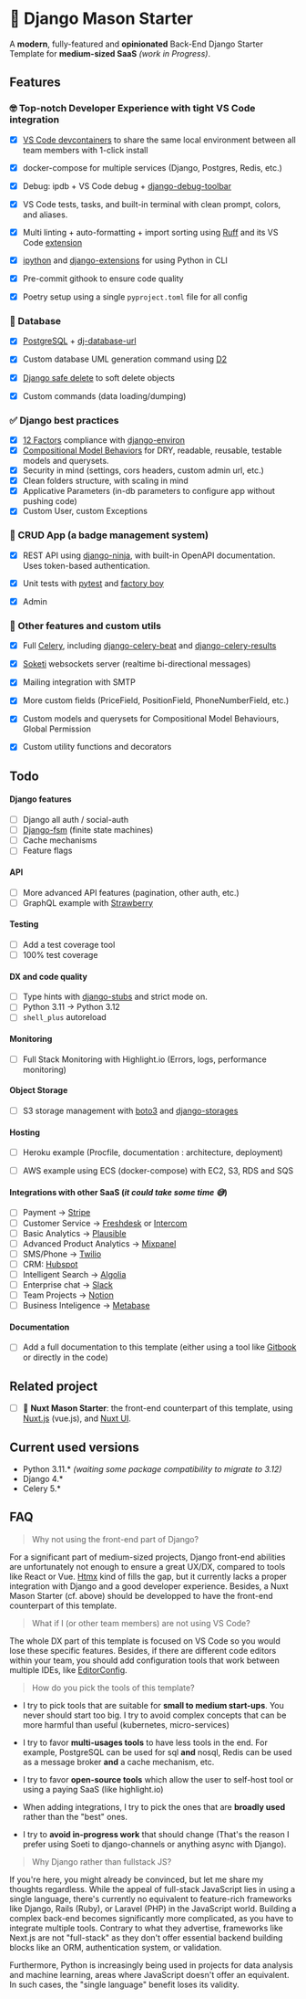 # 🧱 Django Mason Starter

A __modern__, fully-featured and __opinionated__ Back-End Django Starter Template for __medium-sized SaaS__ _(work in Progress)_.


## Features

### 🤓 Top-notch Developer Experience with tight VS Code integration

- [x] [VS Code devcontainers](https://code.visualstudio.com/docs/devcontainers/containers) to share the same local environment between all team members with 1-click install
- [x] docker-compose for multiple services (Django, Postgres, Redis, etc.)
- [x] Debug: ipdb + VS Code debug + [django-debug-toolbar](https://github.com/jazzband/django-debug-toolbar/)
- [x] VS Code tests, tasks, and built-in terminal with clean prompt, colors, and aliases.
- [x] Multi linting + auto-formatting + import sorting using [Ruff](https://github.com/charliermarsh/ruff) and its VS Code [extension](https://marketplace.visualstudio.com/items?itemName=charliermarsh.ruff)
- [x] [ipython](https://ipython.org/) and [django-extensions](https://github.com/django-extensions/django-extensions) for using Python in CLI
- [x] Pre-commit githook to ensure code quality
- [x] Poetry setup using a single `pyproject.toml` file for all config


### 🫙 Database
- [x] [PostgreSQL](https://www.postgresql.org/) + [dj-database-url](https://github.com/jazzband/dj-database-url)
- [x] Custom database UML generation command using [D2](https://d2lang.com/)
- [x] [Django safe delete](https://github.com/makinacorpus/django-safedelete) to soft delete objects
- [x] Custom commands (data loading/dumping)


### ✅ Django best practices

- [x] [12 Factors](https://12factor.net/) compliance with [django-environ](https://github.com/joke2k/django-environ)
- [x] [Compositional Model Behaviors](https://blog.kevinastone.com/django-model-behaviors) for DRY, readable, reusable, testable models and querysets. 
- [x] Security in mind (settings, cors headers, custom admin url, etc.)
- [x] Clean folders structure, with scaling in mind
- [x] Applicative Parameters (in-db parameters to configure app without pushing code)
- [x] Custom User, custom Exceptions

### 🪪 CRUD App (a badge management system)
- [x] REST API using [django-ninja](https://github.com/vitalik/django-ninja), with built-in OpenAPI documentation. Uses token-based authentication.
- [x] Unit tests with [pytest](https://github.com/pytest-dev/pytest-django/) and [factory boy](https://github.com/FactoryBoy/factory_boy/)
- [x] Admin


### 🔨 Other features and custom utils
- [x] Full [Celery](https://docs.celeryq.dev/en/stable/), including [django-celery-beat](https://github.com/celery/django-celery-beat) and [django-celery-results](https://github.com/celery/django-celery-results)
- [x] [Soketi](https://docs.soketi.app/) websockets server (realtime bi-directional messages)
- [x] Mailing integration with SMTP
- [x] More custom fields (PriceField, PositionField, PhoneNumberField, etc.)
- [x] Custom models and querysets for Compositional Model Behaviours, Global Permission
- [x] Custom utility functions and decorators


## Todo

#### Django features
- [ ] Django all auth / social-auth 
- [ ] [Django-fsm](https://github.com/viewflow/django-fsm) (finite state machines)
- [ ] Cache mechanisms
- [ ] Feature flags

#### API
- [ ] More advanced API features (pagination, other auth, etc.)
- [ ] GraphQL example with [Strawberry](https://github.com/strawberry-graphql/strawberry-graphql-django)

#### Testing
- [ ] Add a test coverage tool
- [ ] 100% test coverage

#### DX and code quality
- [ ] Type hints with [django-stubs](https://github.com/typeddjango/django-stubs) and strict mode on.
- [ ] Python 3.11 -> Python 3.12
- [ ] `shell_plus` autoreload

#### Monitoring
- [ ] Full Stack Monitoring with Highlight.io (Errors, logs, performance monitoring)

#### Object Storage
- [ ] S3 storage management with [boto3](https://github.com/boto/boto3) and [django-storages](https://github.com/jschneier/django-storages/)

#### Hosting
- [ ] Heroku example (Procfile, documentation : architecture, deployment)
- [ ] AWS example using ECS (docker-compose) with EC2, S3, RDS and SQS


#### Integrations with other SaaS (_it could take some time 😅_)
- [ ] Payment → [Stripe](https://stripe.com)
- [ ] Customer Service → [Freshdesk](https://www.freshworks.com/freshdesk/) or [Intercom](https://www.intercom.com/)
- [ ] Basic Analytics → [Plausible](https://plausible.io/)
- [ ] Advanced Product Analytics → [Mixpanel](https://mixpanel.com/)
- [ ] SMS/Phone → [Twilio](https://www.twilio.com/)
- [ ] CRM: [Hubspot](https://www.hubspot.com/)
- [ ] Intelligent Search → [Algolia](https://www.algolia.com/)
- [ ] Enterprise chat → [Slack](https://slack.com/)
- [ ] Team Projects → [Notion](https://www.notion.so/)
- [ ] Business Inteligence → [Metabase](https://www.metabase.com/)

#### Documentation
- [ ] Add a full documentation to this template (either using a tool like [Gitbook](https://www.gitbook.com/) or directly in the code)

## Related project
- [ ] 🧱 **Nuxt Mason Starter**: the front-end counterpart of this template, using [Nuxt.js](https://nuxt.com/) (vue.js), and [Nuxt UI](https://ui.nuxt.com/).

## Current used versions
- Python 3.11.* _(waiting some package compatibility to migrate to  3.12)_
- Django 4.*
- Celery 5.*


## FAQ


> Why not using the front-end part of Django?

For a significant part of medium-sized projects, Django front-end abilities are unfortunately not enough to ensure a great UX/DX, compared to tools like React or Vue. [Htmx](https://htmx.org/) kind of fills the gap, but it currently lacks a proper integration with Django and a good developer experience. Besides, a Nuxt Mason Starter (cf. above) should be developped to have the front-end counterpart of this template.

> What if I (or other team members) are not using VS Code?

The whole DX part of this template is focused on VS Code so you would lose these specific features. Besides, if there are different code editors within your team, you should add configuration tools that work between multiple IDEs, like [EditorConfig](https://editorconfig.org/).

> How do you pick the tools of this template?

- I try to pick tools that are suitable for **small to medium start-ups**. You never should start too big. I try to avoid complex concepts that can be more harmful than useful (kubernetes, micro-services)

- I try to favor **multi-usages tools** to have less tools in the end. For example, PostgreSQL can be used for sql **and** nosql, Redis can be used as a message broker **and** a cache mechanism, etc.

- I try to favor **open-source tools** which allow the user to self-host tool or using a paying SaaS (like highlight.io)

- When adding integrations, I try to pick the ones that are **broadly used** rather than the "best" ones.

- I try to **avoid in-progress work** that should change (That's the reason I prefer using Soeti to django-channels or anything async with Django).

> Why Django rather than fullstack JS?

If you're here, you might already be convinced, but let me share my thoughts regardless. While the appeal of full-stack JavaScript lies in using a single language, there's currently no equivalent to feature-rich frameworks like Django, Rails (Ruby), or Laravel (PHP) in the JavaScript world. Building a complex back-end becomes significantly more complicated, as you have to integrate multiple tools. Contrary to what they advertise, frameworks like Next.js are not "full-stack" as they don't offer essential backend building blocks like an ORM, authentication system, or validation.

Furthermore, Python is increasingly being used in projects for data analysis and machine learning, areas where JavaScript doesn't offer an equivalent. In such cases, the "single language" benefit loses its validity.
